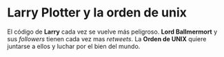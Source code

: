 # Larry Plotter y la orden de unix

El código de **Larry** cada vez se vuelve más peligroso.
**Lord Ballmermort** y sus *followers* tienen cada vez mas *retweets*.
La **Orden de UNIX** quiere juntarse a ellos y luchar por el bien del mundo.
